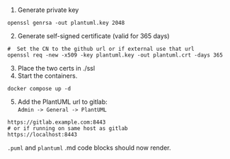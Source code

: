 #
1) Generate private key
```shell
openssl genrsa -out plantuml.key 2048
```

2) Generate self-signed certificate (valid for 365 days)
```shell
#  Set the CN to the github url or if external use that url
openssl req -new -x509 -key plantuml.key -out plantuml.crt -days 365
```

3) Place the two certs in ./ssl
4) Start the containers.
```shell
docker compose up -d
```
5) Add the PlantUML url to gitlab:  
```Admin -> General -> PlantUML```
```shell
https://gitlab.example.com:8443
# or if running on same host as gitlab
https://localhost:8443
```

`.puml` and `plantuml` .md code blocks should now render.
